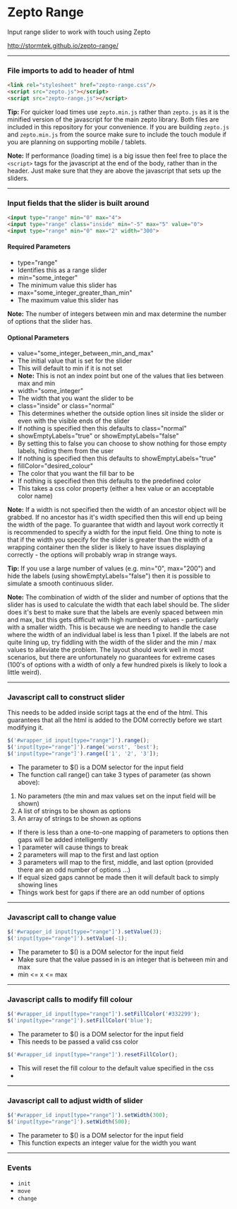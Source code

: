# Zepto Range

Input range slider to work with touch using Zepto

http://stormtek.github.io/zepto-range/

----------------------------------------------------------
### File imports to add to header of html

``` html
<link rel="stylesheet" href="zepto-range.css"/>
<script src="zepto.js"></script>
<script src="zepto-range.js"></script>
```

**Tip:** For quicker load times use ```zepto.min.js``` rather than ```zepto.js``` as it is the minified version of the javascript for the main zepto library. Both files are included in this repository for your convenience. If you are building ```zepto.js``` and ```zepto.min.js``` from the source make sure to include the touch module if you are planning on supporting mobile / tablets.

**Note:** If performance (loading time) is a big issue then feel free to place the ```<script>``` tags for the javascript at the end of the body, rather than in the header. Just make sure that they are above the javascript that sets up the sliders.

----------------------------------------------------------
### Input fields that the slider is built around

``` html
<input type="range" min="0" max="4">
<input type="range" class="inside" min="-5" max="5" value="0">
<input type="range" min="0" max="2" width="300">
```

#### Required Parameters

- type="range"
 - Identifies this as a range slider
- min="some_integer"
 - The minimum value this slider has
- max="some_integer_greater_than_min"
 - The maximum value this slider has

**Note:** The number of integers between min and max determine the number of options that the slider has.

#### Optional Parameters

- value="some_integer_between_min_and_max"
 - The initial value that is set for the slider
 - This will default to min if it is not set
 - **Note:** This is not an index point but one of the values that lies between max and min
- width="some_integer"
 - The width that you want the slider to be
- class="inside" or class="normal"
 - This determines whether the outside option lines sit inside the slider or even with the visible ends of the slider
 - If nothing is specified then this defaults to class="normal"
- showEmptyLabels="true" or showEmptyLabels="false"
 - By setting this to false you can choose to show nothing for those empty labels, hiding them from the user
 - If nothing is specified then this defaults to showEmptyLabels="true"
- fillColor="desired_colour"
 - The color that you want the fill bar to be
 - If nothing is specified then this defaults to the predefined color
 - This takes a css color property (either a hex value or an acceptable color name)

**Note:** If a width is not specified then the width of an ancestor object will be grabbed. If no ancestor has it's width specified then this will end up being the width of the page. To guarantee that width and layout work correctly it is recommended to specify a width for the input field. One thing to note is that if the width you specify for the slider is greater than the width of a wrapping container then the slider is likely to have issues displaying correctly - the options will probably wrap in strange ways.

**Tip:** If you use a large number of values (e.g. min="0", max="200") and hide the labels (using showEmptyLabels="false") then it is possible to simulate a smooth continuous slider.

**Note:** The combination of width of the slider and number of options that the slider has is used to calculate the width that each label should be. The slider does it's best to make sure that the labels are evenly spaced between min and max, but this gets difficult with high numbers of values - particularly with a smaller width. This is because we are needing to handle the case where the width of an individual label is less than 1 pixel. If the labels are not quite lining up, try fiddling with the width of the slider and the min / max values to alleviate the problem. The layout should work well in most scenarios, but there are unfortunately no guarantees for extreme cases (100's of options with a width of only a few hundred pixels is likely to look a little weird).

----------------------------------------------------------
### Javascript call to construct slider

This needs to be added inside script tags at the end of the html. This guarantees that all the html is added to the DOM correctly before we start modifying it.

``` javascript
$('#wrapper_id input[type="range"]').range();
$('input[type="range"]').range('worst', 'best');
$('input[type="range"]').range(['1', '2', '3']);
```

- The parameter to $() is a DOM selector for the input field
- The function call range() can take 3 types of parameter (as shown above):
 1. No parameters (the min and max values set on the input field will be shown)
 2. A list of strings to be shown as options
 3. An array of strings to be shown as options

- If there is less than a one-to-one mapping of parameters to options then gaps will be added intelligently
 - 1 parameter will cause things to break
 - 2 parameters will map to the first and last option
 - 3 parameters will map to the first, middle, and last option (provided there are an odd number of options ...)
 - If equal sized gaps cannot be made then it will default back to simply showing lines
 - Things work best for gaps if there are an odd number of options

----------------------------------------------------------
### Javascript call to change value

``` javascript
$('#wrapper_id input[type="range"]').setValue(3);
$('input[type="range"]').setValue(-1);
```

- The parameter to $() is a DOM selector for the input field
- Make sure that the value passed in is an integer that is between min and max
 - min <= x <= max

----------------------------------------------------------
### Javascript calls to modify fill colour

``` javascript
$('#wrapper_id input[type="range"]').setFillColor('#332299');
$('input[type="range"]').setFillColor('blue');
```
- The parameter to $() is a DOM selector for the input field
- This needs to be passed a valid css color

```javascript
$('#wrapper_id input[type="range"]').resetFillColor();
```

- This will reset the fill colour to the default value specified in the css
- 
----------------------------------------------------------
### Javascript call to adjust width of slider

``` javascript
$('#wrapper_id input[type="range"]').setWidth(300);
$('input[type="range"]').setWidth(500);
```
- The parameter to $() is a DOM selector for the input field
- This function expects an integer value for the width you want

----------------------------------------------------------
### Events

* `init`
* `move`
* `change`
